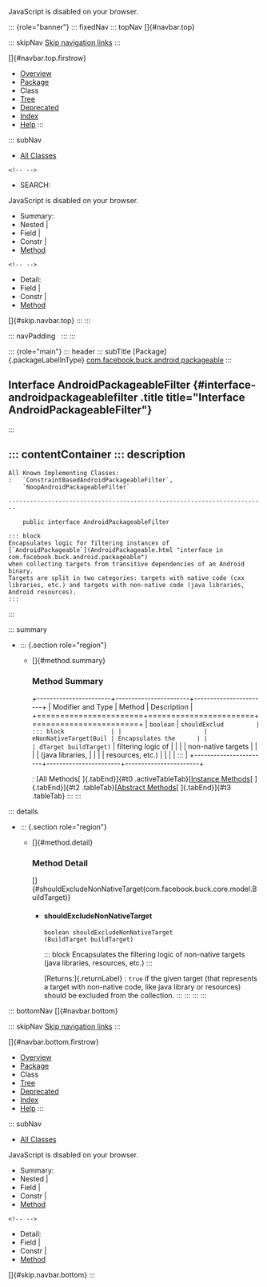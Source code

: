 <div>

JavaScript is disabled on your browser.

</div>

::: {role="banner"}
::: fixedNav
::: topNav
[]{#navbar.top}

::: skipNav
[Skip navigation links](#skip.navbar.top "Skip navigation links")
:::

[]{#navbar.top.firstrow}

-   [Overview](../../../../../index.html)
-   [Package](package-summary.html)
-   Class
-   [Tree](package-tree.html)
-   [Deprecated](../../../../../deprecated-list.html)
-   [Index](../../../../../index-all.html)
-   [Help](../../../../../help-doc.html)
:::

::: subNav
-   [All Classes](../../../../../allclasses.html)

```{=html}
<!-- -->
```
-   SEARCH:

<div>

<div>

JavaScript is disabled on your browser.

</div>

</div>

<div>

-   Summary: 
-   Nested \| 
-   Field \| 
-   Constr \| 
-   [Method](#method.summary)

```{=html}
<!-- -->
```
-   Detail: 
-   Field \| 
-   Constr \| 
-   [Method](#method.detail)

</div>

[]{#skip.navbar.top}
:::
:::

::: navPadding
 
:::
:::

::: {role="main"}
::: header
::: subTitle
[Package]{.packageLabelInType} [com.facebook.buck.android.packageable](package-summary.html)
:::

## Interface AndroidPackageableFilter {#interface-androidpackageablefilter .title title="Interface AndroidPackageableFilter"}
:::

::: contentContainer
::: description
-   

    All Known Implementing Classes:
    :   `ConstraintBasedAndroidPackageableFilter`,
        `NoopAndroidPackageableFilter`

    ------------------------------------------------------------------------

        public interface AndroidPackageableFilter

    ::: block
    Encapsulates logic for filtering instances of
    [`AndroidPackageable`](AndroidPackageable.html "interface in com.facebook.buck.android.packageable")
    when collecting targets from transitive dependencies of an Android
    binary.
    Targets are split in two categories: targets with native code (cxx
    libraries, etc.) and targets with non-native code (java libraries,
    Android resources).
    :::
:::

::: summary
-   ::: {.section role="region"}
    -   []{#method.summary}

        ### Method Summary

        +-----------------------+-----------------------+-----------------------+
        | Modifier and Type     | Method                | Description           |
        +=======================+=======================+=======================+
        | `boolean`             | `shouldExclud         | ::: block             |
        |                       | eNonNativeTarget​(Buil | Encapsulates the      |
        |                       | dTarget buildTarget)` | filtering logic of    |
        |                       |                       | non-native targets    |
        |                       |                       | (java libraries,      |
        |                       |                       | resources, etc.)      |
        |                       |                       | :::                   |
        +-----------------------+-----------------------+-----------------------+

        : [All Methods[ ]{.tabEnd}]{#t0 .activeTableTab}[[Instance
        Methods](javascript:show(2);)[ ]{.tabEnd}]{#t2
        .tableTab}[[Abstract
        Methods](javascript:show(4);)[ ]{.tabEnd}]{#t3 .tableTab}
    :::
:::

::: details
-   ::: {.section role="region"}
    -   []{#method.detail}

        ### Method Detail

        []{#shouldExcludeNonNativeTarget(com.facebook.buck.core.model.BuildTarget)}

        -   #### shouldExcludeNonNativeTarget

            ``` methodSignature
            boolean shouldExcludeNonNativeTarget​(BuildTarget buildTarget)
            ```

            ::: block
            Encapsulates the filtering logic of non-native targets (java
            libraries, resources, etc.)
            :::

            [Returns:]{.returnLabel}
            :   `true` if the given target (that represents a target
                with non-native code, like java library or resources)
                should be excluded from the collection.
    :::
:::
:::
:::

::: bottomNav
[]{#navbar.bottom}

::: skipNav
[Skip navigation links](#skip.navbar.bottom "Skip navigation links")
:::

[]{#navbar.bottom.firstrow}

-   [Overview](../../../../../index.html)
-   [Package](package-summary.html)
-   Class
-   [Tree](package-tree.html)
-   [Deprecated](../../../../../deprecated-list.html)
-   [Index](../../../../../index-all.html)
-   [Help](../../../../../help-doc.html)
:::

::: subNav
-   [All Classes](../../../../../allclasses.html)

<div>

<div>

JavaScript is disabled on your browser.

</div>

</div>

<div>

-   Summary: 
-   Nested \| 
-   Field \| 
-   Constr \| 
-   [Method](#method.summary)

```{=html}
<!-- -->
```
-   Detail: 
-   Field \| 
-   Constr \| 
-   [Method](#method.detail)

</div>

[]{#skip.navbar.bottom}
:::
